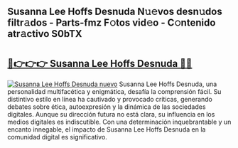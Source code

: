 ## Susanna Lee Hoffs Desnuda N𝚞𝚎vos desn𝚞dos filtr𝚊dos - Parts-fmz F𝚘tos vid𝚎o - C𝚘ntenido atr𝚊ctivo S0bTX

# <h2><a href="http://mb6pst.tromn.icu/?c=Susanna+Lee+Hoffs+Desnuda">🔗👉👉👉 Susanna Lee Hoffs Desnuda 🔗🔗</a></h2>

[![Susanna Lee Hoffs Desnuda nuevo](https://i.imgur.com/pEAQMta.gif)](http://mb6pst.tromn.icu/?c=Susanna+Lee+Hoffs+Desnuda)
Susanna Lee Hoffs Desnuda, una personalidad multifacética y enigmática, desafía la comprensión fácil. Su distintivo estilo en línea ha cautivado y provocado críticas, generando debates sobre ética, autoexpresión y la dinámica de las sociedades digitales. Aunque su dirección futura no está clara, su influencia en los medios digitales es indiscutible. Con una determinación inquebrantable y un encanto innegable, el impacto de Susanna Lee Hoffs Desnuda en la comunidad digital es significativo.
